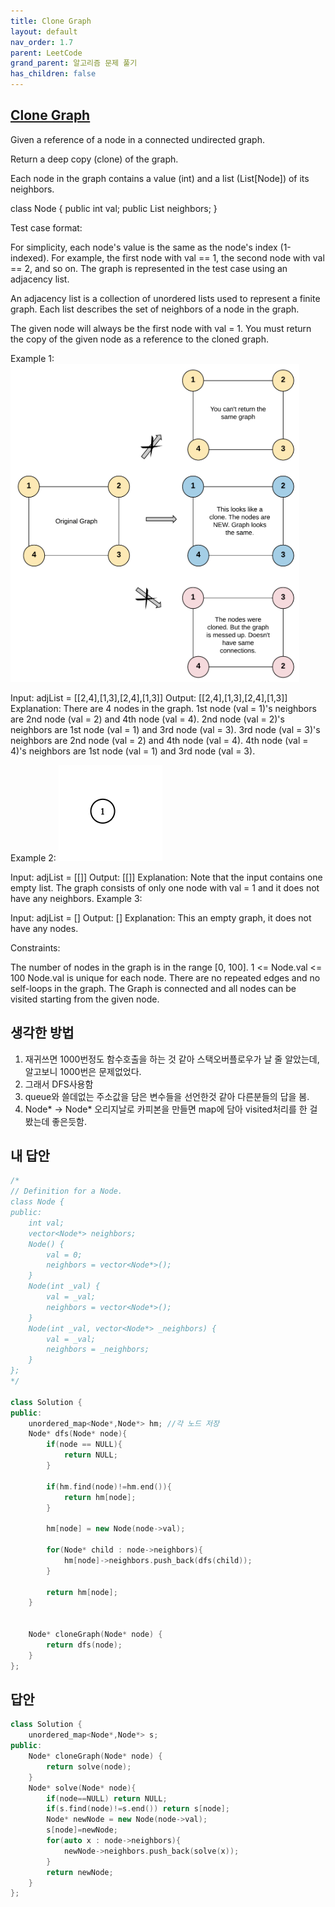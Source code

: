 ```yaml
---
title: Clone Graph
layout: default
nav_order: 1.7
parent: LeetCode
grand_parent: 알고리즘 문제 풀기
has_children: false
---
```



## [Clone Graph](https://leetcode.com/problems/clone-graph/)
Given a reference of a node in a connected undirected graph.

Return a deep copy (clone) of the graph.

Each node in the graph contains a value (int) and a list (List[Node]) of its neighbors.

class Node {
    public int val;
    public List<Node> neighbors;
}
 

Test case format:

For simplicity, each node's value is the same as the node's index (1-indexed). For example, the first node with val == 1, the second node with val == 2, and so on. The graph is represented in the test case using an adjacency list.

An adjacency list is a collection of unordered lists used to represent a finite graph. Each list describes the set of neighbors of a node in the graph.

The given node will always be the first node with val = 1. You must return the copy of the given node as a reference to the cloned graph.

 

Example 1:
![Clone Graph Ex1](Examples/Clone_Graph_Ex1.png)

Input: adjList = [[2,4],[1,3],[2,4],[1,3]]
Output: [[2,4],[1,3],[2,4],[1,3]]
Explanation: There are 4 nodes in the graph.
1st node (val = 1)'s neighbors are 2nd node (val = 2) and 4th node (val = 4).
2nd node (val = 2)'s neighbors are 1st node (val = 1) and 3rd node (val = 3).
3rd node (val = 3)'s neighbors are 2nd node (val = 2) and 4th node (val = 4).
4th node (val = 4)'s neighbors are 1st node (val = 1) and 3rd node (val = 3).

Example 2:
![Clone Graph Ex2](Examples/Clone_Graph_Ex2.png)

Input: adjList = [[]]
Output: [[]]
Explanation: Note that the input contains one empty list. The graph consists of only one node with val = 1 and it does not have any neighbors.
Example 3:

Input: adjList = []
Output: []
Explanation: This an empty graph, it does not have any nodes.
 

Constraints:

The number of nodes in the graph is in the range [0, 100].
1 <= Node.val <= 100
Node.val is unique for each node.
There are no repeated edges and no self-loops in the graph.
The Graph is connected and all nodes can be visited starting from the given node.

## 생각한 방법
1. 재귀쓰면 1000번정도 함수호출을 하는 것 같아 스택오버플로우가 날 줄 알았는데, 알고보니 1000번은 문제없었다.
2. 그래서 DFS사용함
3. queue와 쓸데없는 주소값을 담은 변수들을 선언한것 같아 다른분들의 답을 봄.
4. Node* -> Node* 오리지날로 카피본을 만들면 map에 담아 visited처리를 한 걸 봤는데 좋은듯함.


## 내 답안

```c++
/*
// Definition for a Node.
class Node {
public:
    int val;
    vector<Node*> neighbors;
    Node() {
        val = 0;
        neighbors = vector<Node*>();
    }
    Node(int _val) {
        val = _val;
        neighbors = vector<Node*>();
    }
    Node(int _val, vector<Node*> _neighbors) {
        val = _val;
        neighbors = _neighbors;
    }
};
*/

class Solution {
public:
    unordered_map<Node*,Node*> hm; //각 노드 저장
    Node* dfs(Node* node){
        if(node == NULL){
            return NULL;
        }

        if(hm.find(node)!=hm.end()){
            return hm[node];
        }

        hm[node] = new Node(node->val);
        
        for(Node* child : node->neighbors){
            hm[node]->neighbors.push_back(dfs(child));
        }

        return hm[node];
    }


    Node* cloneGraph(Node* node) {
        return dfs(node);
    }
};
```

## 답안
```c++
class Solution {
    unordered_map<Node*,Node*> s;
public:
    Node* cloneGraph(Node* node) {
        return solve(node);
    }
    Node* solve(Node* node){
        if(node==NULL) return NULL;
        if(s.find(node)!=s.end()) return s[node];
        Node* newNode = new Node(node->val);
        s[node]=newNode;
        for(auto x : node->neighbors){
            newNode->neighbors.push_back(solve(x));
        }
        return newNode;
    }
};
```